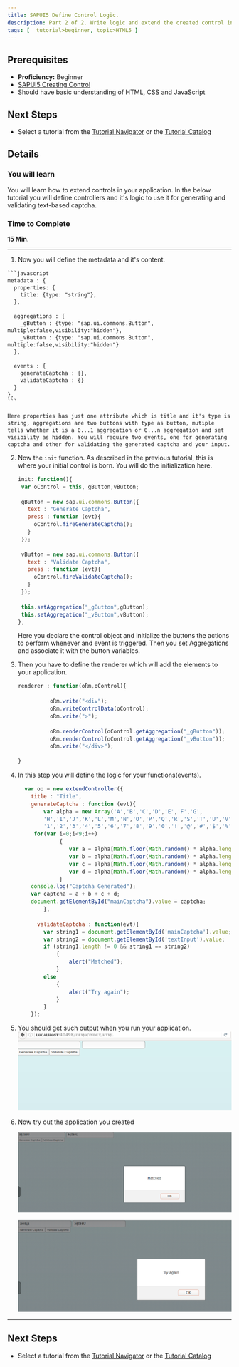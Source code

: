 ```yaml
---
title: SAPUI5 Define Control Logic.
description: Part 2 of 2. Write logic and extend the created control in your application.
tags: [  tutorial>beginner, topic>HTML5 ]
---
```

## Prerequisites
 - **Proficiency:** Beginner
 - [SAPUI5 Creating Control](http://go.sap.com/developer/tutorials/sapui5-creating-control.html)
 - Should have basic understanding of HTML, CSS and JavaScript

## Next Steps
 - Select a tutorial from the [Tutorial Navigator](http://go.sap.com/developer/tutorial-navigator.html) or the [Tutorial Catalog](http://go.sap.com/developer/tutorials.html)

## Details
### You will learn
  You will learn how to extend controls in your application. In the below tutorial you will define controllers and it's logic to use it for generating and validating text-based captcha.

### Time to Complete
  **15 Min**.

---

1.   Now you will define the metadata and it's content.

    ```javascript
    metadata : {
      properties: {
        title: {type: "string"},
      },

      aggregations : {
        _gButton : {type: "sap.ui.commons.Button", multiple:false,visibility:"hidden"},
        _vButton : {type: "sap.ui.commons.Button", multiple:false,visibility:"hidden"}
      },

      events : {
        generateCaptcha : {},
        validateCaptcha : {}
      }
    },
    ```

    Here properties has just one attribute which is title and it's type is string, aggregations are two buttons with type as button, mutiple tells whether it is a 0...1 aggregation or 0...n aggregation and set visibility as hidden. You will require two events, one for generating captcha and other for validating the generated captcha and your input.

2. Now the `init` function. As described in the previous tutorial, this is where your initial control is born.
   You will do the initialization here.

    ```javascript
    init: function(){
     var oControl = this, gButton,vButton;

     gButton = new sap.ui.commons.Button({
       text : "Generate Captcha",
       press : function (evt){
         oControl.fireGenerateCaptcha();
       }
     });

     vButton = new sap.ui.commons.Button({
       text : "Validate Captcha",
       press : function (evt){
         oControl.fireValidateCaptcha();
       }
     });

     this.setAggregation("_gButton",gButton);
     this.setAggregation("_vButton",vButton);
   },
    ```

    Here you declare the control object and initialize the buttons the actions to perform whenever and event is triggered. Then you set Aggregations and associate it with the button variables.

3. Then you have to define the renderer which will add the elements to your application.

    ```javascript
    renderer : function(oRm,oControl){

              oRm.write("<div");
              oRm.writeControlData(oControl);
              oRm.write(">");

              oRm.renderControl(oControl.getAggregation("_gButton"));
              oRm.renderControl(oControl.getAggregation("_vButton"));
              oRm.write("</div>");

    }
    ```

4. In this step you will define the logic for your functions(events).

    ```javascript
      var oo = new extendController({
  		title : "Title",
  		generateCaptcha : function (evt){
  			var alpha = new Array('A','B','C','D','E','F','G',
  			'H','I','J','K','L','M','N','O','P','Q','R','S','T','U','V','W','X','Y','Z',
  			'1','2','3','4','5','6','7','8','9','0','!','@','#','$','%','^','&','*');
		 for(var i=0;i<9;i++)
				 {
				    var a = alpha[Math.floor(Math.random() * alpha.length)];
				    var b = alpha[Math.floor(Math.random() * alpha.length)];
				    var c = alpha[Math.floor(Math.random() * alpha.length)];
				    var d = alpha[Math.floor(Math.random() * alpha.length)];
				 }
		console.log("Captcha Generated");
		var captcha = a + b + c + d;
		document.getElementById("mainCaptcha").value = captcha;
  			},

	      validateCaptcha : function(evt){
  			var string1 = document.getElementById('mainCaptcha').value;
  			var string2 = document.getElementById('textInput').value;
  			if (string1.length != 0 && string1 == string2)
  				{
  				    alert("Matched");
  				}
  			else
  				{        
  				    alert("Try again");
  				}
  			}
  		});

    ```
5. You should get such output when you run your application.
    ![sapui5_project](step_3.png)

6. Now try out the application you created

    ![sapui5_project](step_4.png)

    ![sapui5_project](step_5.png)

---

## Next Steps
 - Select a tutorial from the [Tutorial Navigator](http://go.sap.com/developer/tutorial-navigator.html) or the [Tutorial Catalog](http://go.sap.com/developer/tutorials.html)
